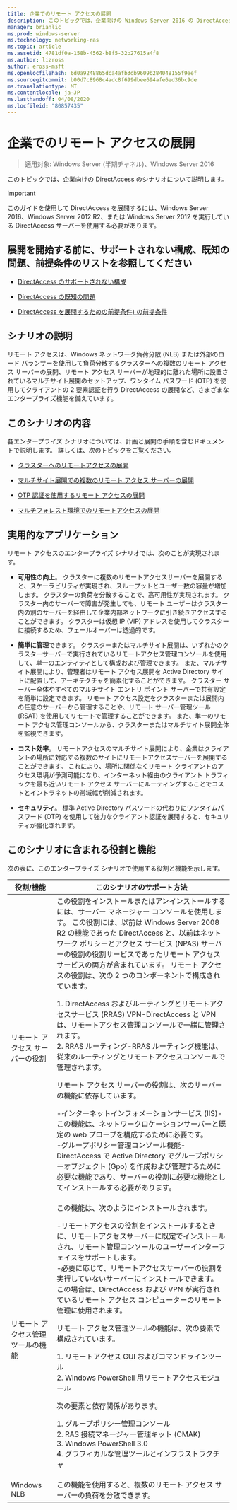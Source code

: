 ```yaml
---
title: 企業でのリモート アクセスの展開
description: このトピックでは、企業向けの Windows Server 2016 の DirectAccess シナリオの概要について説明します。
manager: brianlic
ms.prod: windows-server
ms.technology: networking-ras
ms.topic: article
ms.assetid: 4781df0a-158b-4562-b8f5-32b27615a4f8
ms.author: lizross
author: eross-msft
ms.openlocfilehash: 6d0a9248865dca4afb3db9609b284048155f9eef
ms.sourcegitcommit: b00d7c8968c4adc8f699dbee694afe6ed36bc9de
ms.translationtype: MT
ms.contentlocale: ja-JP
ms.lasthandoff: 04/08/2020
ms.locfileid: "80857435"
---
```

# <a name="deploy-remote-access-in-an-enterprise"></a>企業でのリモート アクセスの展開

>適用対象: Windows Server (半期チャネル)、Windows Server 2016

このトピックでは、企業向けの DirectAccess のシナリオについて説明します。  
  
  
> [!IMPORTANT]  
> このガイドを使用して DirectAccess を展開するには、Windows Server 2016、Windows Server 2012 R2、または Windows Server 2012 を実行している DirectAccess サーバーを使用する必要があります。  
  
## <a name="before-you-begin-deploying-see-the-list-of-unsupported-configurations-known-issues-and-prerequisites"></a>展開を開始する前に、サポートされない構成、既知の問題、前提条件のリストを参照してください  
  
-   [DirectAccess のサポートされない構成](https://technet.microsoft.com/windows-server-docs/networking/remote-access/directaccess/directaccess-unsupported-configurations)  
  
-   [DirectAccess の既知の問題](https://technet.microsoft.com/windows-server-docs/networking/remote-access/directaccess/directaccess-known-issues)  
  
-   [DirectAccess を展開するための前提条件) の前提条件](https://technet.microsoft.com/windows-server-docs/networking/remote-access/directaccess/prerequisites-for-deploying-directaccess)  
  
## <a name="scenario-description"></a><a name="BKMK_OVER"></a>シナリオの説明  
リモート アクセスは、Windows ネットワーク負荷分散 (NLB) または外部のロード バランサーを使用して負荷分散するクラスターへの複数のリモート アクセス サーバーの展開、リモート アクセス サーバーが地理的に離れた場所に設置されているマルチサイト展開のセットアップ、ワンタイム パスワード (OTP) を使用してクライアントの 2 要素認証を行う DirectAccess の展開など、さまざまなエンタープライズ機能を備えています。  
  
## <a name="in-this-scenario"></a>このシナリオの内容  
各エンタープライズ シナリオについては、計画と展開の手順を含むドキュメントで説明します。 詳しくは、次のトピックをご覧ください。  
  
-   [クラスターへのリモートアクセスの展開](cluster/Deploy-Remote-Access-In-Cluster.md)  
  
-   [マルチサイト展開での複数のリモート アクセス サーバーの展開](multisite/Deploy-Multiple-Remote-Access-Servers-in-a-Multisite-Deployment.md)  
  
-   [OTP 認証を使用するリモート アクセスの展開](otp/Deploy-RA-OTP.md)  
  
-   [マルチフォレスト環境でのリモートアクセスの展開](multi-forest/Deploy-Remote-Access-in-a-Multi-Forest-Environment.md)  
  
## <a name="practical-applications"></a><a name="BKMK_APP"></a>実用的なアプリケーション  
リモート アクセスのエンタープライズ シナリオでは、次のことが実現されます。  
  
-   **可用性の向上**。 クラスターに複数のリモートアクセスサーバーを展開すると、スケーラビリティが実現され、スループットとユーザー数の容量が増加します。 クラスターの負荷を分散することで、高可用性が実現されます。 クラスター内のサーバーで障害が発生しても、リモート ユーザーはクラスター内の別のサーバーを経由して企業内部ネットワークに引き続きアクセスすることができます。 クラスターは仮想 IP (VIP) アドレスを使用してクラスターに接続するため、フェールオーバーは透過的です。  
  
-   **簡単に管理**できます。 クラスターまたはマルチサイト展開は、いずれかのクラスターサーバーで実行されているリモートアクセス管理コンソールを使用して、単一のエンティティとして構成および管理できます。 また、マルチサイト展開により、管理者はリモート アクセス展開を Active Directory サイトに配置して、アーキテクチャを簡素化することができます。 クラスター サーバー全体やすべてのマルチサイト エントリ ポイント サーバーで共有設定を簡単に設定できます。 リモート アクセス設定をクラスターまたは展開内の任意のサーバーから管理することや、リモート サーバー管理ツール (RSAT) を使用してリモートで管理することができます。 また、単一のリモート アクセス管理コンソールから、クラスターまたはマルチサイト展開全体を監視できます。  
  
-   **コスト効率**。 リモートアクセスのマルチサイト展開により、企業はクライアントの場所に対応する複数のサイトにリモートアクセスサーバーを展開することができます。 これにより、場所に関係なくリモート クライアントのアクセス環境が予測可能になり、インターネット経由のクライアント トラフィックを最も近いリモート アクセス サーバーにルーティングすることでコストとイントラネットの帯域幅が削減されます。  
  
-   **セキュリティ**。 標準 Active Directory パスワードの代わりにワンタイムパスワード (OTP) を使用して強力なクライアント認証を展開すると、セキュリティが強化されます。  
  
## <a name="roles-and-features-included-in-this-scenario"></a><a name="BKMK_NEW"></a>このシナリオに含まれる役割と機能  
次の表に、このエンタープライズ シナリオで使用する役割と機能を示します。  
  
|役割/機能|このシナリオのサポート方法|  
|---------|-----------------|  
|リモート アクセス サーバーの役割|この役割をインストールまたはアンインストールするには、サーバー マネージャー コンソールを使用します。 この役割には、以前は Windows Server 2008 R2 の機能であった DirectAccess と、以前はネットワーク ポリシーとアクセス サービス (NPAS) サーバーの役割の役割サービスであったリモート アクセス サービスの両方が含まれています。 リモート アクセスの役割は、次の 2 つのコンポーネントで構成されています。<p>1. DirectAccess およびルーティングとリモートアクセスサービス (RRAS) VPN-DirectAccess と VPN は、リモートアクセス管理コンソールで一緒に管理されます。<br />2. RRAS ルーティング-RRAS ルーティング機能は、従来のルーティングとリモートアクセスコンソールで管理されます。<p>リモート アクセス サーバーの役割は、次のサーバーの機能に依存しています。<p>-インターネットインフォメーションサービス (IIS)-この機能は、ネットワークロケーションサーバーと既定の web プローブを構成するために必要です。<br />-グループポリシー管理コンソール機能-DirectAccess で Active Directory でグループポリシーオブジェクト (Gpo) を作成および管理するために必要な機能であり、サーバーの役割に必要な機能としてインストールする必要があります。|  
|リモート アクセス管理ツールの機能|この機能は、次のようにインストールされます。<p>-リモートアクセスの役割をインストールするときに、リモートアクセスサーバーに既定でインストールされ、リモート管理コンソールのユーザーインターフェイスをサポートします。<br />-必要に応じて、リモートアクセスサーバーの役割を実行していないサーバーにインストールできます。 この場合は、DirectAccess および VPN が実行されているリモート アクセス コンピューターのリモート管理に使用されます。<p>リモート アクセス管理ツールの機能は、次の要素で構成されています。<p>1. リモートアクセス GUI およびコマンドラインツール<br />2. Windows PowerShell 用リモートアクセスモジュール<p>次の要素と依存関係があります。<p>1. グループポリシー管理コンソール<br />2. RAS 接続マネージャー管理キット (CMAK)<br />3. Windows PowerShell 3.0<br />4. グラフィカルな管理ツールとインフラストラクチャ|  
|Windows NLB|この機能を使用すると、複数のリモート アクセス サーバーの負荷を分散できます。|  
  

  


